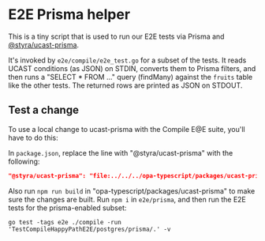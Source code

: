 # E2E Prisma helper

This is a tiny script that is used to run our E2E tests via Prisma and [@styra/ucast-prisma](https://www.npmjs.com/package/@styra/ucast-prisma).

It's invoked by `e2e/compile/e2e_test.go` for a subset of the tests.
It reads UCAST conditions (as JSON) on STDIN, converts them to Prisma filters, and then runs
a "SELECT * FROM ..." query (findMany) against the `fruits` table like the other tests.
The returned rows are printed as JSON on STDOUT.


## Test a change

To use a local change to ucast-prisma with the Compile E@E suite, you'll have to do this:

In `package.json`, replace the line with "@styra/ucast-prisma" with the following:

```json
"@styra/ucast-prisma": "file:../../../opa-typescript/packages/ucast-prisma"
```

Also run `npm run build` in "opa-typescript/packages/ucast-prisma" to make sure the changes are built.
Run `npm i` in `e2e/prisma`, and then run the E2E tests for the prisma-enabled subset:

```
go test -tags e2e ./compile -run 'TestCompileHappyPathE2E/postgres/prisma/.' -v
```
